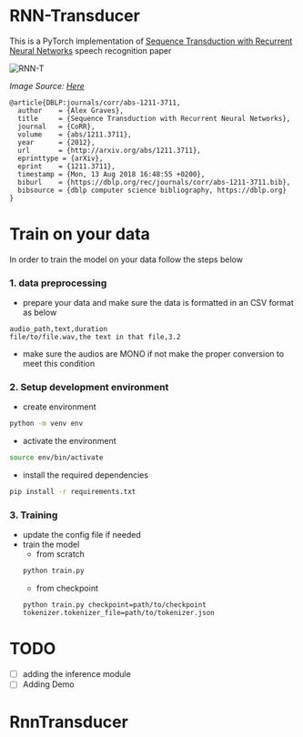 # RNN-Transducer

This is a PyTorch implementation of [Sequence Transduction with Recurrent Neural Networks](https://arxi.org/pdf/1211.3711.pdf) speech recognition paper 

![RNN-T](https://user-images.githubusercontent.com/61272193/156832630-ad0c7d31-b262-470e-9b88-77088adf90ff.png)

*Image Source: [Here](https://hackaday.io/project/164399/gallery#c1bc540f177e5c5f87194fe6012e7b20)*
```
@article{DBLP:journals/corr/abs-1211-3711,
  author    = {Alex Graves},
  title     = {Sequence Transduction with Recurrent Neural Networks},
  journal   = {CoRR},
  volume    = {abs/1211.3711},
  year      = {2012},
  url       = {http://arxiv.org/abs/1211.3711},
  eprinttype = {arXiv},
  eprint    = {1211.3711},
  timestamp = {Mon, 13 Aug 2018 16:48:55 +0200},
  biburl    = {https://dblp.org/rec/journals/corr/abs-1211-3711.bib},
  bibsource = {dblp computer science bibliography, https://dblp.org}
}
```
# Train on your data
In order to train the model on your data follow the steps below 
### 1. data preprocessing 
* prepare your data and make sure the data is formatted in an CSV format as below 
```
audio_path,text,duration
file/to/file.wav,the text in that file,3.2 
```
* make sure the audios are MONO if not make the proper conversion to meet this condition

### 2. Setup development environment
* create environment 
```bash
python -m venv env
```
* activate the environment
```bash
source env/bin/activate
```
* install the required dependencies
```bash
pip install -r requirements.txt
```

### 3. Training 
* update the config file if needed
* train the model 
  * from scratch 
  ```bash
  python train.py
  ```
  * from checkpoint 
  ```
  python train.py checkpoint=path/to/checkpoint tokenizer.tokenizer_file=path/to/tokenizer.json
  ```

# TODO
- [ ] adding the inference module 
- [ ] Adding Demo
# RnnTransducer
